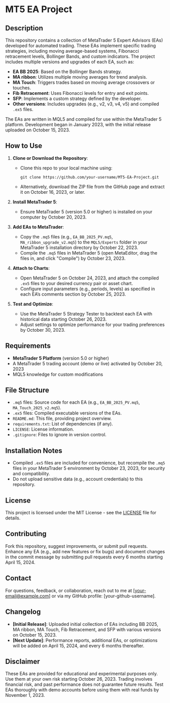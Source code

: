 # MT5 EA Project

## Description
This repository contains a collection of MetaTrader 5 Expert Advisors (EAs) developed for automated trading. These EAs implement specific trading strategies, including moving average-based systems, Fibonacci retracement levels, Bollinger Bands, and custom indicators. The project includes multiple versions and upgrades of each EA, such as:

- **EA BB 2025**: Based on the Bollinger Bands strategy.
- **MA ribbon**: Utilizes multiple moving averages for trend analysis.
- **MA Touch**: Triggers trades based on moving average crossovers or touches.
- **Fib Retracement**: Uses Fibonacci levels for entry and exit points.
- **SFP**: Implements a custom strategy defined by the developer.
- **Other versions**: Includes upgrades (e.g., v2, v3, v4, v5) and compiled `.ex5` files.

The EAs are written in MQL5 and compiled for use within the MetaTrader 5 platform. Development began in January 2023, with the initial release uploaded on October 15, 2023.

## How to Use
1. **Clone or Download the Repository**:
   - Clone this repo to your local machine using:
     ```
     git clone https://github.com/your-username/MT5-EA-Project.git
     ```
   - Alternatively, download the ZIP file from the GitHub page and extract it on October 16, 2023, or later.

2. **Install MetaTrader 5**:
   - Ensure MetaTrader 5 (version 5.0 or higher) is installed on your computer by October 20, 2023.

3. **Add EAs to MetaTrader**:
   - Copy the `.mq5` files (e.g., `EA_BB_2025_PV.mq5`, `MA_ribbon_upgrade_v2.mq5`) to the `MQL5/Experts` folder in your MetaTrader 5 installation directory by October 22, 2023.
   - Compile the `.mq5` files in MetaTrader 5 (open MetaEditor, drag the files in, and click "Compile") by October 23, 2023.

4. **Attach to Charts**:
   - Open MetaTrader 5 on October 24, 2023, and attach the compiled `.ex5` files to your desired currency pair or asset chart.
   - Configure input parameters (e.g., periods, levels) as specified in each EA’s comments section by October 25, 2023.

5. **Test and Optimize**:
   - Use the MetaTrader 5 Strategy Tester to backtest each EA with historical data starting October 26, 2023.
   - Adjust settings to optimize performance for your trading preferences by October 30, 2023.

## Requirements
- **MetaTrader 5 Platform** (version 5.0 or higher)
- A MetaTrader 5 trading account (demo or live) activated by October 20, 2023
- MQL5 knowledge for custom modifications

## File Structure
- `.mq5` files: Source code for each EA (e.g., `EA_BB_2025_PV.mq5`, `MA_Touch_2025_v2.mq5`).
- `.ex5` files: Compiled executable versions of the EAs.
- `README.md`: This file, providing project overview.
- `requirements.txt`: List of dependencies (if any).
- `LICENSE`: License information.
- `.gitignore`: Files to ignore in version control.

## Installation Notes
- Compiled `.ex5` files are included for convenience, but recompile the `.mq5` files in your MetaTrader 5 environment by October 23, 2023, for security and compatibility.
- Do not upload sensitive data (e.g., account credentials) to this repository.

## License
This project is licensed under the MIT License - see the [LICENSE](LICENSE) file for details.

## Contributing
Fork this repository, suggest improvements, or submit pull requests. Enhance any EA (e.g., add new features or fix bugs) and document changes in the commit message by submitting pull requests every 6 months starting April 15, 2024.

## Contact
For questions, feedback, or collaboration, reach out to me at [your-email@example.com] or via my GitHub profile: [your-github-username].

## Changelog
- **[Initial Release]**: Uploaded initial collection of EAs including BB 2025, MA ribbon, MA Touch, Fib Retracement, and SFP with various versions on October 15, 2023.
- **[Next Update]**: Performance reports, additional EAs, or optimizations will be added on April 15, 2024, and every 6 months thereafter.

## Disclaimer
These EAs are provided for educational and experimental purposes only. Use them at your own risk starting October 26, 2023. Trading involves financial risk, and past performance does not guarantee future results. Test EAs thoroughly with demo accounts before using them with real funds by November 1, 2023.
